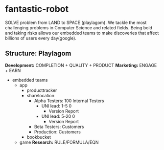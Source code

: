 # fantastic-robot
SOLVE problem from LAND to SPACE (playlagom). We tackle the most challenging problems in Computer Science and related fields.  Being bold and taking risks allows our embedded teams to make discoveries that affect billions of users every day(google).

Structure: Playlagom
--------------------

**Development:** COMPLETION + QUALITY + PRODUCT
**Marketing:** ENGAGE + EARN
- embedded teams
  - app
    - producttracker
    - sharelocation
      - Alpha Testers: 100 Internal Testers
        - UNI lead: 1-5   0
          - Version Report
        - UNI lead: 5-20   0
          - Version Report
      - Beta Testers: Customers
      - Production: Customers
    - bookbucket
  - game
**Research:** RULE/FORMULA/EQN
